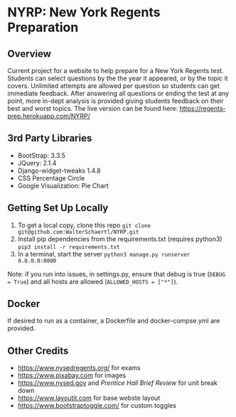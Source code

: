 # NYRP: New York Regents Preparation

## Overview
Current project for a website to help prepare for a New York Regents
test. Students can select questions by the the year it appeared, or
by the topic it covers. Unlimited attempts are allowed per question so
students can get immediate feedback. After answering all questions or
ending the test at any point, more in-dept analysis is provided giving
students feedback on their best and worst topics. The live version
can be found here: https://regents-prep.herokuapp.com/NYRP/

## 3rd Party Libraries
- BootStrap:  3.3.5
- JQuery:     2.1.4
- Django-widget-tweaks 1.4.8
- CSS Percentage Circle
- Google Visualization: Pie Chart

## Getting Set Up Locally
1. To get a local copy, clone this repo
`git clone git@github.com:WalterSchaertl/NYRP.git`
2. Install pip dependencies from the requirements.txt (requires python3)
`pip3 install -r requirements.txt`
3. In a terminal, start the server
`python3 manage.py runserver 0.0.0.0:8000`

Note: if you run into issues, in settings.py, ensure that debug is true
(`DEBUG = True`) and all hosts are allowed (`ALLOWED_HOSTS = ["*"]`).

## Docker
If desired to run as a container, a Dockerfile and docker-compse.yml are provided.

## Other Credits
* https://www.nysedregents.org/ for exams
* https://www.pixabay.com for images
* https://www.nysed.gov and _Prentice Hall Brief Review_ for unit break down
* https://www.layoutit.com for base webste layout
* https://www.bootstraptoggle.com/ for custom toggles 